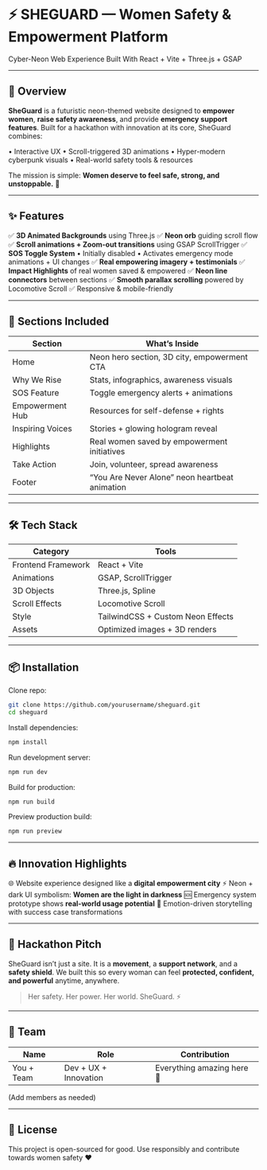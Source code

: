 # ⚡ SHEGUARD — Women Safety & Empowerment Platform

Cyber-Neon Web Experience Built With React + Vite + Three.js + GSAP

---

## 🚀 Overview

**SheGuard** is a futuristic neon-themed website designed to **empower women**, **raise safety awareness**, and provide **emergency support features**. Built for a hackathon with innovation at its core, SheGuard combines:

• Interactive UX
• Scroll-triggered 3D animations
• Hyper-modern cyberpunk visuals
• Real-world safety tools & resources

The mission is simple: **Women deserve to feel safe, strong, and unstoppable.** 👑

---

## ✨ Features

✅ **3D Animated Backgrounds** using Three.js
✅ **Neon orb** guiding scroll flow
✅ **Scroll animations + Zoom-out transitions** using GSAP ScrollTrigger
✅ **SOS Toggle System**
• Initially disabled
• Activates emergency mode animations + UI changes
✅ **Real empowering imagery + testimonials**
✅ **Impact Highlights** of real women saved & empowered
✅ **Neon line connectors** between sections
✅ **Smooth parallax scrolling** powered by Locomotive Scroll
✅ Responsive & mobile-friendly

---

## 🧩 Sections Included

| Section          | What’s Inside                                  |
| ---------------- | ---------------------------------------------- |
| Home             | Neon hero section, 3D city, empowerment CTA    |
| Why We Rise      | Stats, infographics, awareness visuals         |
| SOS Feature      | Toggle emergency alerts + animations           |
| Empowerment Hub  | Resources for self-defense + rights            |
| Inspiring Voices | Stories + glowing hologram reveal              |
| Highlights       | Real women saved by empowerment initiatives    |
| Take Action      | Join, volunteer, spread awareness              |
| Footer           | “You Are Never Alone” neon heartbeat animation |

---

## 🛠️ Tech Stack

| Category           | Tools                             |
| ------------------ | --------------------------------- |
| Frontend Framework | React + Vite                      |
| Animations         | GSAP, ScrollTrigger               |
| 3D Objects         | Three.js, Spline                  |
| Scroll Effects     | Locomotive Scroll                 |
| Style              | TailwindCSS + Custom Neon Effects |
| Assets             | Optimized images + 3D renders     |

---

## 📦 Installation

Clone repo:

```bash
git clone https://github.com/yourusername/sheguard.git
cd sheguard
```

Install dependencies:

```bash
npm install
```

Run development server:

```bash
npm run dev
```

Build for production:

```bash
npm run build
```

Preview production build:

```bash
npm run preview
```

---

## 🔥 Innovation Highlights

🌐 Website experience designed like a **digital empowerment city**
⚡ Neon + dark UI symbolism: **Women are the light in darkness**
🆘 Emergency system prototype shows **real-world usage potential**
🎯 Emotion-driven storytelling with success case transformations

---

## 🧠 Hackathon Pitch

SheGuard isn’t just a site.
It is a **movement**, a **support network**, and a **safety shield**.
We built this so every woman can feel **protected, confident, and powerful** anytime, anywhere.

> Her safety.
> Her power.
> Her world.
> SheGuard. ⚡

---

## 🤝 Team

| Name       | Role                  | Contribution               |
| ---------- | --------------------- | -------------------------- |
| You + Team | Dev + UX + Innovation | Everything amazing here 🚀 |

(Add members as needed)

---

## 📄 License

This project is open-sourced for good.
Use responsibly and contribute towards women safety ❤️
